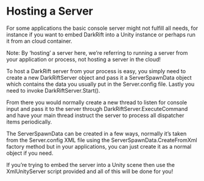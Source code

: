 # Hosting a Server
For some applications the basic console server might not fulfill all needs, for instance if you want to embed DarkRift into a Unity instance or perhaps run it from an cloud container.

Note: By ‘hosting’ a server here, we’re referring to running a server from your application or process, not hosting a server in the cloud!

To host a DarkRift server from your process is easy, you simply need to create a new DarkRiftServer object and pass it a ServerSpawnData object which contains the data you usually put in the Server.config file. Lastly you need to invoke DarkRiftServer.Start().

From there you would normally create a new thread to listen for console input and pass it to the server through DarkRiftServer.ExecuteCommand and have your main thread instruct the server to process all dispatcher items periodically.

The ServerSpawnData can be created in a few ways, normally it’s taken from the Server.config XML file using the ServerSpawnData.CreateFromXml factory method but in your applications, you can just create it as a normal object if you need.

If you’re trying to embed the server into a Unity scene then use the XmlUnityServer script provided and all of this will be done for you!
